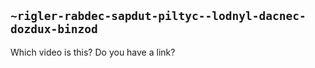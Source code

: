 ## `~rigler-rabdec-sapdut-piltyc--lodnyl-dacnec-dozdux-binzod`
Which video is this? Do you have a link?
